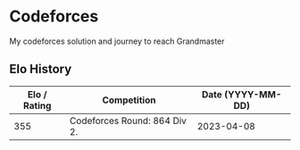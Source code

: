 # Codeforces

My codeforces solution and journey to reach Grandmaster

## Elo History

| Elo / Rating | Competition | Date (YYYY-MM-DD) |
| --- | ----------- | ----------------- |
| 355 | Codeforces Round: 864 Div 2. | 2023-04-08 |